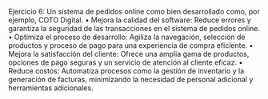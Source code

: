 Ejercicio 6:
Un sistema de pedidos online como bien desarrollado como, por ejemplo, COTO Digital. 
• Mejora la calidad del software: Reduce errores y garantiza la seguridad de las transacciones en el sistema de pedidos online.
• Optimiza el proceso de desarrollo: Agiliza la navegación, selección de productos y proceso de pago para una experiencia de compra eficiente.
• Mejora la satisfacción del cliente: Ofrece una amplia gama de productos, opciones de pago seguras y un servicio de atención al cliente eficaz.
• Reduce costos: Automatiza procesos como la gestión de inventario y la generación de facturas, minimizando la necesidad de personal adicional y herramientas adicionales.
